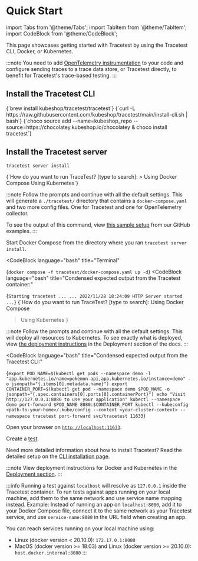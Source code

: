# Quick Start

<!-- Docusaurus imports start -->

import Tabs from '@theme/Tabs';
import TabItem from '@theme/TabItem';
import CodeBlock from '@theme/CodeBlock';

<!-- Docusaurus imports end -->

This page showcases getting started with Tracetest by using the Tracetest CLI, Docker, or Kubernetes.

:::note
You need to add [OpenTelemetry instrumentation](https://opentelemetry.io/docs/instrumentation/) to your code and configure sending traces to a trace data store, or Tracetest directly, to benefit for Tracetest's trace-based testing.
:::

## Install the Tracetest CLI

<Tabs groupId="operating-systems">
  <TabItem value="mac" label="MAC" default>
    <CodeBlock
        language="bash"
        title="Terminal"
    >
    {`brew install kubeshop/tracetest/tracetest`}
    </CodeBlock>
  </TabItem>
  <TabItem value="linux" label="LINUX">
    <CodeBlock
        language="bash"
        title="Terminal"
    >
    {`curl -L https://raw.githubusercontent.com/kubeshop/tracetest/main/install-cli.sh | bash`}
    </CodeBlock>
  </TabItem>
  <TabItem value="win" label="WINDOWS">  
    <CodeBlock
        language="bash"
        title="Terminal"
    >
    {`choco source add --name=kubeshop_repo --source=https://chocolatey.kubeshop.io/chocolatey & choco install tracetest`}
    </CodeBlock>
  </TabItem>
</Tabs>

## Install the Tracetest server

```bash title="Terminal"
tracetest server install
```

<Tabs groupId="container-orchestrators">
  <TabItem value="docker-compose" label="Docker Compose" default>
    <CodeBlock
        language="text"
        title="Terminal"
    >
    {`How do you want to run TraceTest? [type to search]:
> Using Docker Compose
  Using Kubernetes`}
    </CodeBlock>

:::note
Follow the prompts and continue with all the default settings.
This will generate a `./tracetest/` directory that contains a `docker-compose.yaml` and two more config files. One for Tracetest and one for OpenTelemetry collector.

To see the output of this command, view [this sample setup](https://github.com/kubeshop/tracetest/tree/main/examples/tracetest-jaeger) from our GitHub examples.
:::

Start Docker Compose from the directory where you ran `tracetest server install`.

<CodeBlock
  language="bash"
  title="Terminal"
>
{`docker compose -f tracetest/docker-compose.yaml up -d`}
</CodeBlock>
<CodeBlock
  language="bash"
  title="Condensed expected output from the Tracetest container:"
>
{`Starting tracetest ...
...
2022/11/28 18:24:09 HTTP Server started
...`}
</CodeBlock>
  </TabItem>
  <TabItem value="kubernetes" label="Kubernetes">
    <CodeBlock
        language="text"
        title="Terminal"
    >
    {`How do you want to run TraceTest? [type to search]:
  Using Docker Compose
> Using Kubernetes`}
    </CodeBlock>

:::note
Follow the prompts and continue with all the default settings.
This will deploy all resources to Kubernetes.
To see exactly what is deployed, view [the deployment instructions](../deployment/kubernetes) in the Deployment section of the docs.
:::

<CodeBlock
  language="bash"
  title="Condensed expected output from the Tracetest CLI:"
>
{`export POD_NAME=$(kubectl get pods --namespace demo -l "app.kubernetes.io/name=pokemon-api,app.kubernetes.io/instance=demo" -o jsonpath="{.items[0].metadata.name}")
export CONTAINER_PORT=$(kubectl get pod --namespace demo $POD_NAME -o jsonpath="{.spec.containers[0].ports[0].containerPort}")
echo "Visit http://127.0.0.1:8080 to use your application"
kubectl --namespace demo port-forward $POD_NAME 8080:$CONTAINER_PORT
kubectl --kubeconfig <path-to-your-home>/.kube/config --context <your-cluster-context> --namespace tracetest port-forward svc/tracetest 11633`}
</CodeBlock>
  </TabItem>
</Tabs>

Open your browser on [`http://localhost:11633`](http://localhost:11633).

Create a [test](../web-ui/creating-tests.md).

Need more detailed information about how to install Tracetest? Read the detailed setup on the [CLI installation page](./detailed-installation).

:::note
View deployment instructions for Docker and Kubernetes in the [Deployment section](../deployment/overview).
:::

:::info
Running a test against `localhost` will resolve as `127.0.0.1` inside the Tracetest container. To run tests against apps running on your local machine, add them to the same network and use service name mapping instead. Example: Instead of running an app on `localhost:8080`, add it to your Docker Compose file, connect it to the same network as your Tracetest service, and use `service-name:8080` in the URL field when creating an app.

You can reach services running on your local machine using:

- Linux (docker version < 20.10.0): `172.17.0.1:8080`
- MacOS (docker version >= 18.03) and Linux (docker version >= 20.10.0): `host.docker.internal:8080`
:::
